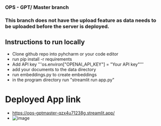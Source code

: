 ### OPS - GPT/ Master branch
### This branch does not have the upload feature as data needs to be uploaded before the server is deployed. 

## Instructions to run locally
- Clone github repo into pyhcharm or your code editor
- run pip install -r requirements
- Add API key '''os.environ["OPENAI_API_KEY"] = "Your API key"'''
- add your documents to the data directory
- run embeddings.py to create embeddings
- in the program directory run "streamlit run app.py"

# Deployed App link
- https://ops-gptmaster-qzx4u71238g.streamlit.app/
- ![image](https://github.com/Syed-Nabeel02/OPS-GPT/assets/102635993/ba4b84a0-bce9-4fea-968a-964f462c201a)






